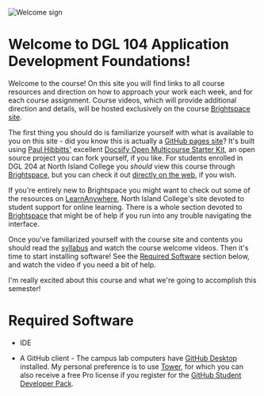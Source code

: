 ![Welcome sign](images/belinda-fewings-6wAGwpsXHE0-unsplash.jpg ':class=banner-image')

# Welcome to DGL 104 Application Development Foundations!
Welcome to the course! On this site you will find links to all course resources and direction on how to approach your work each week, and for each course assignment. Course videos, which will provide additional direction and details, will be hosted exclusively on the course [Brightspace site](https://mycourses.nic.bc.ca/d2l/home).

The first thing you should do is familiarize yourself with what is available to you on this site - did you know this is actually a [GitHub pages site](https://github.com/ash-teach/dgl-104)? It's built using [Paul Hibbitts'](https://github.com/paulhibbitts/) excellent [Docsify Open Multicourse Starter Kit](https://github.com/hibbitts-design/docsify-open-multicourse-starter-kit), an open source project you can fork yourself, if you like. For students enrolled in DGL 204 at North Island College you *should* view this course through [Brightspace](https://mycourses.nic.bc.ca/d2l/home), but you can check it out [directly on the web]((https://github.com/ash-teach/dgl-104)), if you wish.

If you're entirely new to Brightspace you might want to check out some of the resources on [LearnAnywhere](https://learnanywhere.opened.ca/), North Island College's site devoted to student support for online learning. There is a whole section devoted to [Brightspace](https://learnanywhere.opened.ca/digital-technologies/brightspace/) that might be of help if you run into any trouble navigating the interface.

Once you've familiarized yourself with the course site and contents you should read the [syllabus]() and watch the course welcome videos. Then it's time to start installing software! See the [Required Software](#required-software) section below, and watch the video if you need a bit of help.

I'm really excited about this course and what we're going to accomplish this semester! 

 
 # Required Software

* IDE

* A GitHub client - The campus lab computers have [GitHub Desktop](https://desktop.github.com/) installed. My personal preference is to use [Tower](https://www.git-tower.com/), for which you can also receive a free Pro license if you register for the [GitHub Student Developer Pack](https://education.github.com/pack).
